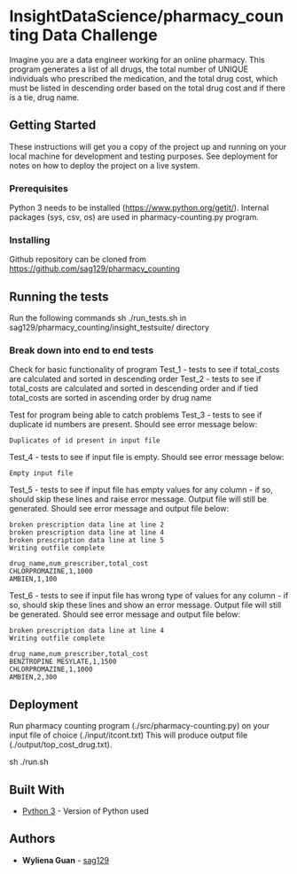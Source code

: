 # InsightDataScience/pharmacy_counting Data Challenge

Imagine you are a data engineer working for an online pharmacy. This program generates a list of all drugs, the total number of UNIQUE individuals who prescribed the medication, and the total drug cost, which must be listed in descending order based on the total drug cost and if there is a tie, drug name.

## Getting Started

These instructions will get you a copy of the project up and running on your local machine for development and testing purposes. See deployment for notes on how to deploy the project on a live system.

### Prerequisites

Python 3 needs to be installed (https://www.python.org/getit/).
Internal packages (sys, csv, os) are used in pharmacy-counting.py program.

### Installing

Github repository can be cloned from https://github.com/sag129/pharmacy_counting

## Running the tests

Run the following commands
sh ./run_tests.sh in sag129/pharmacy_counting/insight_testsuite/ directory

### Break down into end to end tests

Check for basic functionality of program
Test_1 - tests to see if total_costs are calculated and sorted in descending order
Test_2 - tests to see if total_costs are calculated and sorted in descending order and
                      if tied total_costs are sorted in ascending order by drug name

Test for program being able to catch problems
Test_3 - tests to see if duplicate id numbers are present.  Should see error message below:
```
Duplicates of id present in input file
```

Test_4 - tests to see if input file is empty.  Should see error message below:
```
Empty input file
```

Test_5 - tests to see if input file has empty values for any column - if so, should skip these lines and raise error message.  Output file will still be generated.  Should see error message and output file below:
```
broken prescription data line at line 2
broken prescription data line at line 4
broken prescription data line at line 5
Writing outfile complete
```
```
drug_name,num_prescriber,total_cost
CHLORPROMAZINE,1,1000
AMBIEN,1,100
```

Test_6 - tests to see if input file has wrong type of values for any column - if so, should skip these lines and show an error message.  Output file will still be generated.  Should see error message and output file below:
```
broken prescription data line at line 4
Writing outfile complete
```

```
drug_name,num_prescriber,total_cost
BENZTROPINE MESYLATE,1,1500
CHLORPROMAZINE,1,1000
AMBIEN,2,300
```

## Deployment

Run pharmacy counting program (./src/pharmacy-counting.py) on your input file of choice (./input/itcont.txt)
This will produce output file (./output/top_cost_drug.txt).

sh ./run.sh

## Built With

* [Python 3](https://www.python.org/getit/) - Version of Python used

## Authors

* **Wyliena Guan** - [sag129](https://github.com/sag129)


